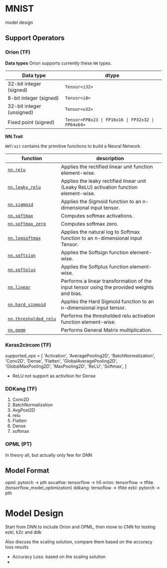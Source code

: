 # MNIST
model design

## Support Operators
### Orion (TF)

**Data types**
Orion supports currently these `NN` types.

| Data type                 | dtype                                             |
| ------------------------- | ------------------------------------------------- |
| 32-bit integer (signed)   | `Tensor<i32>`                                     |
| 8-bit integer (signed)    | `Tensor<i8>`                                      |
| 32-bit integer (unsigned) | `Tensor<u32>`                                     |
| Fixed point (signed)      | `Tensor<FP8x23 \| FP16x16 \| FP32x32 \| FP64x64>` |

**NN.Trait**

`NNTrait` contains the primitive functions to build a Neural Network.

| function | description |
| --- | --- |
| [`nn.relu`](nn.relu.md) | Applies the rectified linear unit function element-wise. |
| [`nn.leaky_relu`](nn.leaky\_relu.md) | Applies the leaky rectified linear unit (Leaky ReLU) activation function element-wise. |
| [`nn.sigmoid`](nn.sigmoid.md) | Applies the Sigmoid function to an n-dimensional input tensor. |
| [`nn.softmax`](nn.softmax.md) | Computes softmax activations. |
| [`nn.softmax_zero`](nn.softmax\_zero.md) | Computes softmax zero. |
| [`nn.logsoftmax`](nn.logsoftmax.md) | Applies the natural log to Softmax function to an n-dimensional input Tensor. |
| [`nn.softsign`](nn.softsign.md) | Applies the Softsign function element-wise. |
| [`nn.softplus`](nn.softplus.md) | Applies the Softplus function element-wise. |
| [`nn.linear`](nn.linear.md) | Performs a linear transformation of the input tensor using the provided weights and bias. |
| [`nn.hard_sigmoid`](nn.hard\_sigmoid.md) | Applies the Hard Sigmoid function to an n-dimensional input tensor. |
| [`nn.thresholded_relu`](nn.thresholded\_relu.md) | Performs the thresholded relu activation function element-wise. |
| [`nn.gemm`](nn.gemm.md) | Performs General Matrix multiplication. |

### Keras2circom (TF)

supported_ops = [
    'Activation',
    'AveragePooling2D',
    'BatchNormalization',
    'Conv2D',
    'Dense',
    'Flatten',
    'GlobalAveragePooling2D',
    'GlobalMaxPooling2D',
    'MaxPooling2D',
    'ReLU',
    'Softmax',
]


* ReLU not support as activition for Dense

### DDKang (TF)

1. Conv2D
2. BatchNormalization
3. AvgPool2D
4. relu
5. Flatten
6. Dense
7. softmax


### OPML (PT)
In theory all, but actually only few for DNN


## Model Format

opml: pytorch -> pth
socathie: tensorflow -> h5
orion: tensorflow -> tflite (tensorflow_model_optimization)
ddkang: tensoflow -> tflite
ezkl: pytorch -> pth

# Model Design

Start from DNN to include Orion and OPML, then move to CNN for testing ezkl, k2c and ddk

Also discuss the scaling solution, compare them based on the accuracy loss results

* Accuracy Loss: based on the scaling solution
* 
